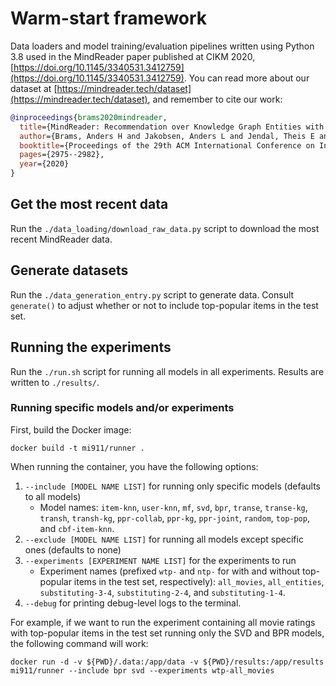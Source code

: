 # Warm-start framework 
Data loaders and model training/evaluation pipelines written using Python 3.8 used in the MindReader paper published at CIKM 2020, [https://doi.org/10.1145/3340531.3412759](https://doi.org/10.1145/3340531.3412759). 
You can read more about our dataset at [https://mindreader.tech/dataset](https://mindreader.tech/dataset), and remember to cite our work:

```bib
@inproceedings{brams2020mindreader,
  title={MindReader: Recommendation over Knowledge Graph Entities with Explicit User Ratings},
  author={Brams, Anders H and Jakobsen, Anders L and Jendal, Theis E and Lissandrini, Matteo and Dolog, Peter and Hose, Katja},
  booktitle={Proceedings of the 29th ACM International Conference on Information \& Knowledge Management},
  pages={2975--2982},
  year={2020}
}
```

## Get the most recent data

Run the `./data_loading/download_raw_data.py` script to download the most recent MindReader data.

## Generate datasets
Run the `./data_generation_entry.py` script to generate data. Consult `generate()` to adjust whether or not to include top-popular items in the test set.

## Running the experiments
Run the `./run.sh` script for running all models in all experiments.
Results are written to `./results/`.

### Running specific models and/or experiments
First, build the Docker image: 
```
docker build -t mi911/runner .
```
When running the container, you have the following options: 
1. `--include [MODEL NAME LIST]` for running only specific models (defaults to all models)
    - Model names: `item-knn`, `user-knn`, `mf`, `svd`, `bpr`, `transe`, `transe-kg`, `transh`, `transh-kg`, `ppr-collab`, `ppr-kg`, `ppr-joint`, `random`, `top-pop`, and `cbf-item-knn`.
2. `--exclude [MODEL NAME LIST]` for running all models except specific ones (defaults to none)
3. `--experiments [EXPERIMENT NAME LIST]` for the experiments to run
    - Experiment names (prefixed `wtp-` and `ntp-` for with and without top-popular items in the test set, respectively): `all_movies`, `all_entities`, `substituting-3-4`, `substituting-2-4`, and `substituting-1-4`.
4. `--debug` for printing debug-level logs to the terminal.

For example, if we want to run the experiment containing all movie ratings with top-popular items in the test set running only the SVD and BPR models, the following command will work:
``` 
docker run -d -v ${PWD}/.data:/app/data -v ${PWD}/results:/app/results mi911/runner --include bpr svd --experiments wtp-all_movies
```

